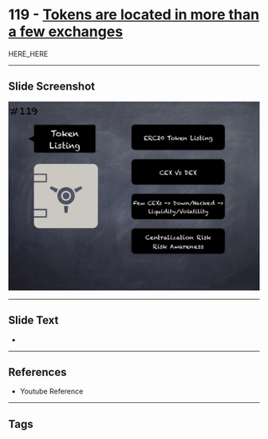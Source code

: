 # 119 - [Tokens are located in more than a few exchanges](Tokens%20are%20located%20in%20more%20than%20a%20few%20exchanges.md)

HERE_HERE

___
## Slide Screenshot
![0119.png](../images/pitfalls_and_best_practices201/119.png)
___
## Slide Text
- 
___
## References
- Youtube Reference
___
## Tags